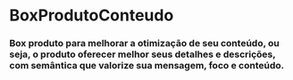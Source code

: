 # BoxProdutoConteudo

### Box produto para melhorar a otimização de seu conteúdo, ou seja, o produto oferecer melhor seus detalhes e descrições, com semântica que valorize sua mensagem, foco e conteúdo.
